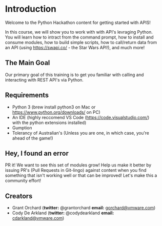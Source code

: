 # Introduction

Welcome to the Python Hackathon content for getting started with APIS!

In this course, we will show you to work with with API's levraging Python. You will learn how to intract from the command prompt, how to install and consume modules, how to build simple scripts, how to call/return data from an API (using https://swapi.co/ - the Star Wars API!), and much more!

## The Main Goal

Our primary goal of this training is to get you familiar with calling and interacting with REST API's via Python.

## Requirements

* Python 3 (brew install python3 on Mac or https://www.python.org/downloads/ on PC)
* An IDE (highly reccomend VS Code (https://code.visualstudio.com/) with the python extensions installed)
* Gumption
* Tolerancy of Australian's (Unless you are one, in which case, you're ahead of the game!)

## Hey, I found an error

PR it! We want to see this set of modules grow! Help us make it better by issuing PR's (Pull Requests in Git-lingo) against content when you find something that isn't working well or that can be improved! Let's make this a community effort!

## Creators

* Grant Orchard (__twitter:__ @grantorchard __email:__ gorchard@vmware.com)
* Cody De Arkland (__twitter:__ @codydearkland __email:__ cdarkland@vmware.com)
